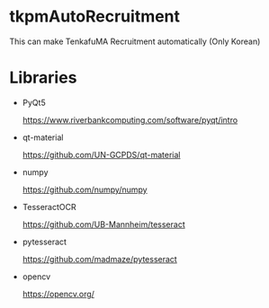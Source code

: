 # tkpmAutoRecruitment
This can make TenkafuMA Recruitment automatically (Only Korean)

# Libraries
+ PyQt5

  https://www.riverbankcomputing.com/software/pyqt/intro

+ qt-material

  https://github.com/UN-GCPDS/qt-material

+ numpy

  https://github.com/numpy/numpy

+ TesseractOCR

  https://github.com/UB-Mannheim/tesseract

+ pytesseract

  https://github.com/madmaze/pytesseract

+ opencv

  https://opencv.org/

